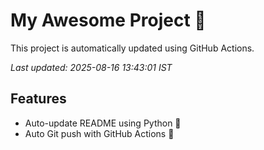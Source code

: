 # My Awesome Project 🚀

This project is automatically updated using GitHub Actions.

_Last updated: 2025-08-16 13:43:01 IST_

## Features
- Auto-update README using Python 🐍
- Auto Git push with GitHub Actions 🤖
